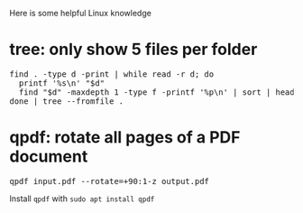 Here is some helpful Linux knowledge


# tree: only show 5 files per folder

<pre>
find . -type d -print | while read -r d; do
  printf '%s\n' "$d"
  find "$d" -maxdepth 1 -type f -printf '%p\n' | sort | head -n 5
done | tree --fromfile .
</pre>


# qpdf: rotate all pages of a PDF document

<pre>
qpdf input.pdf --rotate=+90:1-z output.pdf
</pre>

Install `qpdf` with `sudo apt install qpdf`

